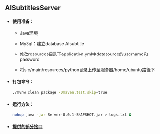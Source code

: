 ## AISubtitlesServer

- #### 使用准备：

  - Java环境

  - MySql：建立database AIsubtitle

  - 修改resources目录下application.yml中datasource的username和password
  - 将src/main/resources/python目录上传至服务器/home/ubuntu路径下

- #### 打包命令：

  ```sh
  ./mvnw clean package -Dmaven.test.skip=true
  ```
  
- #### 运行方法：

  ```sh
  nohup java -jar Server-0.0.1-SNAPSHOT.jar > logs.txt &
  ```

- #### [提供的部分接口](https://docs.qq.com/doc/DRWVxTkZVZ256dmVG)
